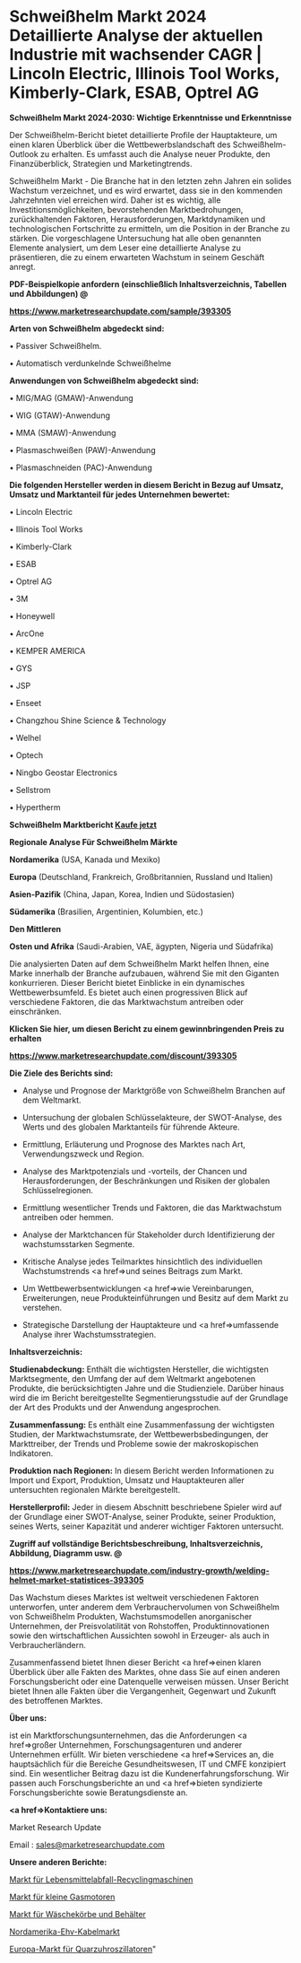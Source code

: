 # Schweißhelm Markt 2024 Detaillierte Analyse der aktuellen Industrie mit wachsender CAGR | Lincoln Electric, Illinois Tool Works, Kimberly-Clark, ESAB, Optrel AG

<strong>Schweißhelm Markt 2024-2030: Wichtige Erkenntnisse und Erkenntnisse</strong>

Der Schweißhelm-Bericht bietet detaillierte Profile der Hauptakteure, um einen klaren Überblick über die Wettbewerbslandschaft des Schweißhelm-Outlook zu erhalten. Es umfasst auch die Analyse neuer Produkte, den Finanzüberblick, Strategien und Marketingtrends.

Schweißhelm Markt - Die Branche hat in den letzten zehn Jahren ein solides Wachstum verzeichnet, und es wird erwartet, dass sie in den kommenden Jahrzehnten viel erreichen wird. Daher ist es wichtig, alle Investitionsmöglichkeiten, bevorstehenden Marktbedrohungen, zurückhaltenden Faktoren, Herausforderungen, Marktdynamiken und technologischen Fortschritte zu ermitteln, um die Position in der Branche zu stärken. Die vorgeschlagene Untersuchung hat alle oben genannten Elemente analysiert, um dem Leser eine detaillierte Analyse zu präsentieren, die zu einem erwarteten Wachstum in seinem Geschäft anregt.



<strong><b>PDF-Beispielkopie anfordern (einschließlich Inhaltsverzeichnis, Tabellen und Abbildungen) @ </b></strong>

<strong><a href=https://www.marketresearchupdate.com/sample/393305>

<strong>https://www.marketresearchupdate.com/sample/393305</u></a></strong></strong>



<strong>Arten von Schweißhelm abgedeckt sind:</strong>

• Passiver Schweißhelm.

• Automatisch verdunkelnde Schweißhelme



<strong>Anwendungen von Schweißhelm abgedeckt sind:</strong>

• MIG/MAG (GMAW)-Anwendung

• WIG (GTAW)-Anwendung

• MMA (SMAW)-Anwendung

• Plasmaschweißen (PAW)-Anwendung

• Plasmaschneiden (PAC)-Anwendung



<strong>Die folgenden Hersteller werden in diesem Bericht in Bezug auf Umsatz, Umsatz und Marktanteil für jedes Unternehmen bewertet:</strong>

• Lincoln Electric

• Illinois Tool Works

• Kimberly-Clark

• ESAB

• Optrel AG

• 3M

• Honeywell

• ArcOne

• KEMPER AMERICA

• GYS

• JSP

• Enseet

• Changzhou Shine Science & Technology

• Welhel

• Optech

• Ningbo Geostar Electronics

• Sellstrom

• Hypertherm



<strong>Schweißhelm Marktbericht <a href=https://www.marketresearchupdate.com/buynow/393305>Kaufe jetzt</a></strong>



<strong>Regionale Analyse Für Schweißhelm Märkte</strong>



<strong>Nordamerika</strong> (USA, Kanada und Mexiko)



<strong>Europa</strong> (Deutschland, Frankreich, Großbritannien, Russland und Italien)



<strong>Asien-Pazifik</strong> (China, Japan, Korea, Indien und Südostasien)



<strong>Südamerika</strong> (Brasilien, Argentinien, Kolumbien, etc.)



<strong>Den Mittleren</strong> 

<strong>Osten und Afrika</strong> (Saudi-Arabien, VAE, ägypten, Nigeria und Südafrika)

Die analysierten Daten auf dem Schweißhelm Markt helfen Ihnen, eine Marke innerhalb der Branche aufzubauen, während Sie mit den Giganten konkurrieren. Dieser Bericht bietet Einblicke in ein dynamisches Wettbewerbsumfeld. Es bietet auch einen progressiven Blick auf verschiedene Faktoren, die das Marktwachstum antreiben oder einschränken.



<strong>Klicken Sie hier, um diesen Bericht zu einem gewinnbringenden Preis zu erhalten
</strong>

<strong><a href=https://www.marketresearchupdate.com/discount/393305>https://www.marketresearchupdate.com/discount/393305</b></u></strong></a>



<strong>Die Ziele des Berichts sind:</strong>

- Analyse und Prognose der Marktgröße von Schweißhelm Branchen auf dem Weltmarkt.

- Untersuchung der globalen Schlüsselakteure, der SWOT-Analyse, des Werts und des globalen Marktanteils für führende Akteure.

- Ermittlung, Erläuterung und Prognose des Marktes nach Art, Verwendungszweck und Region.

- Analyse des Marktpotenzials und -vorteils, der Chancen und Herausforderungen, der Beschränkungen und Risiken der globalen Schlüsselregionen.

- Ermittlung wesentlicher Trends und Faktoren, die das Marktwachstum antreiben oder hemmen.

- Analyse der Marktchancen für Stakeholder durch Identifizierung der wachstumsstarken Segmente.

- Kritische Analyse jedes Teilmarktes hinsichtlich des individuellen Wachstumstrends <a href=>und</a> seines Beitrags zum Markt.

- Um Wettbewerbsentwicklungen <a href=>wie</a> Vereinbarungen, Erweiterungen, neue Produkteinführungen und Besitz auf dem Markt zu verstehen.

- Strategische Darstellung der Hauptakteure und <a href=>umfas</a>sende Analyse ihrer Wachstumsstrategien.



<strong>Inhaltsverzeichnis:</strong>



<strong>Studienabdeckung:</strong> Enthält die wichtigsten Hersteller, die wichtigsten Marktsegmente, den Umfang der auf dem Weltmarkt angebotenen Produkte, die berücksichtigten Jahre und die Studienziele. Darüber hinaus wird die im Bericht bereitgestellte Segmentierungsstudie auf der Grundlage der Art des Produkts und der Anwendung angesprochen.



<strong>Zusammenfassung:</strong> Es enthält eine Zusammenfassung der wichtigsten Studien, der Marktwachstumsrate, der Wettbewerbsbedingungen, der Markttreiber, der Trends und Probleme sowie der makroskopischen Indikatoren.



<strong>Produktion nach Regionen:</strong> In diesem Bericht werden Informationen zu Import und Export, Produktion, Umsatz und Hauptakteuren aller untersuchten regionalen Märkte bereitgestellt.



<strong>Herstellerprofil:</strong> Jeder in diesem Abschnitt beschriebene Spieler wird auf der Grundlage einer SWOT-Analyse, seiner Produkte, seiner Produktion, seines Werts, seiner Kapazität und anderer wichtiger Faktoren untersucht.



<strong><b>Zugriff auf vollständige Berichtsbeschreibung, Inhaltsverzeichnis, Abbildung, Diagramm usw. @ </b></strong>

<strong><a href=https://www.marketresearchupdate.com/industry-growth/welding-helmet-market-statistices-393305>https://www.marketresearchupdate.com/industry-growth/welding-helmet-market-statistices-393305</a></strong>

Das Wachstum dieses Marktes ist weltweit verschiedenen Faktoren unterworfen, unter anderem dem Verbrauchervolumen von Schweißhelm von Schweißhelm Produkten, Wachstumsmodellen anorganischer Unternehmen, der Preisvolatilität von Rohstoffen, Produktinnovationen sowie den wirtschaftlichen Aussichten sowohl in Erzeuger- als auch in Verbraucherländern.

Zusammenfassend bietet Ihnen dieser Bericht <a href=>einen</a> klaren Überblick über alle Fakten des Marktes, ohne dass Sie auf einen anderen Forschungsbericht oder eine Datenquelle verweisen müssen. Unser Bericht bietet Ihnen alle Fakten über die Vergangenheit, Gegenwart und Zukunft des betroffenen Marktes.



<strong>Über uns:</strong>

 ist ein Marktforschungsunternehmen, das die Anforderungen <a href=>großer</a> Unternehmen, Forschungsagenturen und anderer Unternehmen erfüllt. Wir bieten verschiedene <a href=>Services</a> an, die hauptsächlich für die Bereiche Gesundheitswesen, IT und CMFE konzipiert sind. Ein wesentlicher Beitrag dazu ist die Kundenerfahrungsforschung. Wir passen auch Forschungsberichte an und <a href=>bieten</a> syndizierte Forschungsberichte sowie Beratungsdienste an.



<strong><a href=>Kontaktiere uns:</a></strong>

Market Research Update

Email : sales@marketresearchupdate.com



<strong>Unsere anderen Berichte:</strong>

<a href=https://www.linkedin.com/pulse/food-waste-recycling-machine-market-2023-trends>Markt für Lebensmittelabfall-Recyclingmaschinen</a>

<a href=https://www.linkedin.com/pulse/small-gas-engines-market-size-share-outlook-growth>Markt für kleine Gasmotoren</a>

<a href=https://www.linkedin.com/pulse/laundry-baskets-bins-market-analysis-segment>Markt für Wäschekörbe und Behälter</a>

<a href=https://www.linkedin.com/pulse/north-america-ehv-cable-market-witness-huge>Nordamerika-Ehv-Kabelmarkt</a>

<a href=https://www.linkedin.com/pulse/europe-crystal-clock-oscillators-market-analysis-outlooks>Europa-Markt für Quarzuhroszillatoren</a>"
